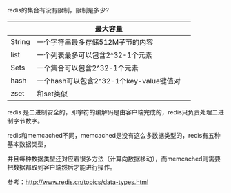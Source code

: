 redis的集合有没有限制，限制是多少?


|        | 最大容量                                |      |
| ------ | --------------------------------------- | ---- |
| String | 一个字符串最多存储512M子节的内容        |      |
| list   | 一个列表最多可以包含2^32-1个元素        |      |
| Sets   | 一个集合可以包含2^32-1个元素            |      |
| hash   | 一个hash可以包含2^32-1个key-value键值对 |      |
| zset   | 和set类似                               |      |

redis 是二进制安全的，即字符的编解码是由客户端完成的，redis只负责处理二进制字节数字。    

redis和memcached不同，memcached是没有这么多数据类型的，redis有五种基本数据类型，   

并且每种数据类型还对应着很多方法（计算向数据移动），而memcached则需要把数据都取到客户端然后才能进行操作。     



参考：http://www.redis.cn/topics/data-types.html 

